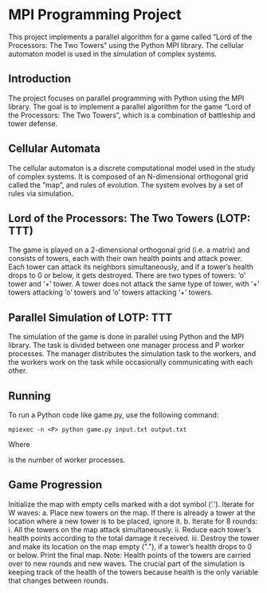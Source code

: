 # MPI Programming Project

This project implements a parallel algorithm for a game called “Lord of the Processors: The Two Towers” using the Python MPI library. The cellular automaton model is used in the simulation of complex systems.

## Introduction
The project focuses on parallel programming with Python using the MPI library. The goal is to implement a parallel algorithm for the game “Lord of the Processors: The Two Towers”, which is a combination of battleship and tower defense.

## Cellular Automata
The cellular automaton is a discrete computational model used in the study of complex systems. It is composed of an N-dimensional orthogonal grid called the “map”, and rules of evolution. The system evolves by a set of rules via simulation.

## Lord of the Processors: The Two Towers (LOTP: TTT)
The game is played on a 2-dimensional orthogonal grid (i.e. a matrix) and consists of towers, each with their own health points and attack power. Each tower can attack its neighbors simultaneously, and if a tower’s health drops to 0 or below, it gets destroyed. There are two types of towers: ‘o’ tower and ‘+’ tower. A tower does not attack the same type of tower, with ‘+’ towers attacking ‘o’ towers and ‘o’ towers attacking ‘+’ towers.

## Parallel Simulation of LOTP: TTT
The simulation of the game is done in parallel using Python and the MPI library. The task is divided between one manager process and P worker processes. The manager distributes the simulation task to the workers, and the workers work on the task while occasionally communicating with each other.

## Running
To run a Python code like game.py, use the following command:
```
mpiexec -n <P> python game.py input.txt output.txt
```

Where **<P>** is the number of worker processes.

## Game Progression
Initialize the map with empty cells marked with a dot symbol (‘.’).
Iterate for W waves:
a. Place new towers on the map. If there is already a tower at the location where a new tower is to be placed, ignore it.
b. Iterate for 8 rounds:
i. All the towers on the map attack simultaneously.
ii. Reduce each tower’s health points according to the total damage it received.
iii. Destroy the tower and make its location on the map empty ("."), if a tower’s health drops to 0 or below.
Print the final map.
Note: Health points of the towers are carried over to new rounds and new waves. The crucial part of the simulation is keeping track of the health of the towers because health is the only variable that changes between rounds.
